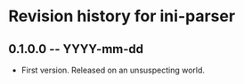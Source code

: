 # Revision history for ini-parser

## 0.1.0.0 -- YYYY-mm-dd

* First version. Released on an unsuspecting world.
